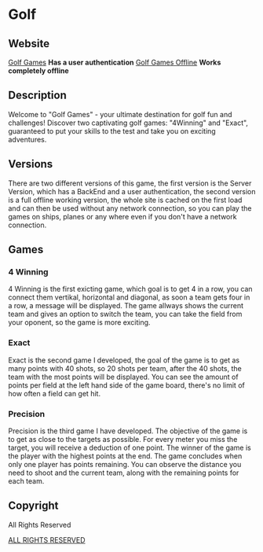 # Golf

## Website

[Golf Games](https://golf.moinjulian.com) **Has a user authentication**
[Golf Games Offline](https://offline.golf.moinjulian.com) **Works completely offline**

## Description

Welcome to "Golf Games" - your ultimate destination for golf fun and
challenges! Discover two captivating golf games: "4Winning" and "Exact",
guaranteed to put your skills to the test and take you on exciting
adventures.

## Versions

There are two different versions of this game, the first version is the Server Version,
which has a BackEnd and a user authentication, the second version is a full offline working
version, the whole site is cached on the first load and can then be used without any network
connection, so you can play the games on ships, planes or any where even if you don't have a
network connection.

## Games

### 4 Winning

4 Winning is the first exicting game, which goal is to get 4 in a row, you
can connect them vertikal, horizontal and diagonal, as soon a team gets four
in a row, a message will be displayed. The game allways shows the current
team and gives an option to switch the team, you can take the field from
your oponent, so the game is more exciting.

### Exact

Exact is the second game I developed, the goal of the game is to get as many
points with 40 shots, so 20 shots per team, after the 40 shots, the team
with the most points will be displayed. You can see the amount of points per
field at the left hand side of the game board, there's no limit of how often
a field can get hit.

### Precision

Precision is the third game I have developed. The objective of the game is
to get as close to the targets as possible. For every meter you miss the
target, you will receive a deduction of one point. The winner of the game is
the player with the highest points at the end. The game concludes when only
one player has points remaining. You can observe the distance you need to
shoot and the current team, along with the remaining points for each team.

## Copyright

All Rights Reserved

[ALL RIGHTS RESERVED](/LICENSE.md)
